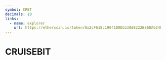 ```yaml
---
symbol: CRBT
decimals: 18
links:
  - name: explorer
    url: https://etherscan.io/token/0x2cF618c19041D9Db330d8222B860A624021F30fb
---
```


# CRUISEBIT
